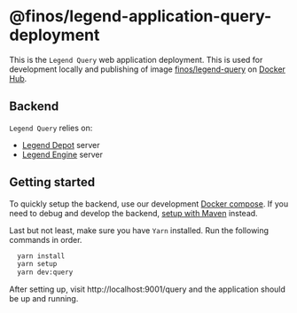 # @finos/legend-application-query-deployment

This is the `Legend Query` web application deployment. This is used for development locally and publishing of image [finos/legend-query](https://hub.docker.com/r/finos/legend-query) on [Docker Hub](https://hub.docker.com/).

## Backend

`Legend Query` relies on:

- [Legend Depot](https://github.com/finos/legend-depot) server
- [Legend Engine](https://github.com/finos/legend-engine) server

## Getting started

To quickly setup the backend, use our development [Docker compose](./fixtures/legend-docker-setup/studio-dev-setup/README.md). If you need to debug and develop the backend, [setup with Maven](https://legend.finos.org/docs/getting-started/installation-guide#maven-install) instead.

Last but not least, make sure you have `Yarn` installed. Run the following commands in order.

```bash
  yarn install
  yarn setup
  yarn dev:query
```

After setting up, visit http://localhost:9001/query and the application should be up and running.
